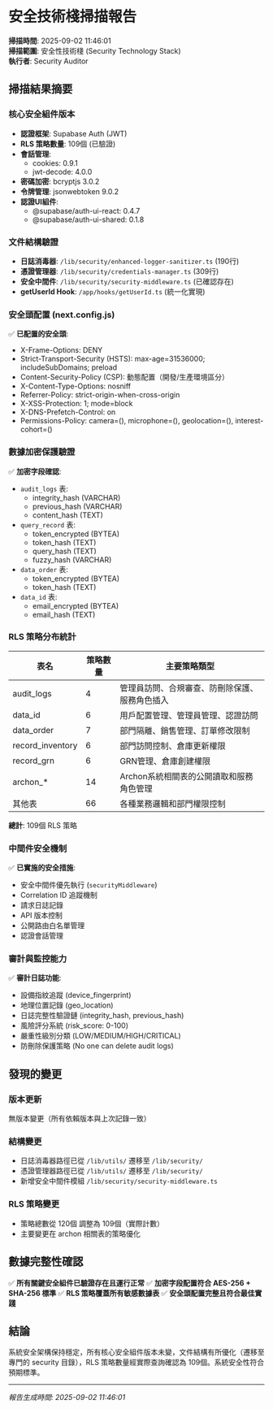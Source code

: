 # 安全技術棧掃描報告

**掃描時間**: 2025-09-02 11:46:01  
**掃描範圍**: 安全性技術棧 (Security Technology Stack)  
**執行者**: Security Auditor

## 掃描結果摘要

### 核心安全組件版本
- **認證框架**: Supabase Auth (JWT)
- **RLS 策略數量**: 109個 (已驗證)
- **會話管理**: 
  - cookies: 0.9.1
  - jwt-decode: 4.0.0
- **密碼加密**: bcryptjs 3.0.2
- **令牌管理**: jsonwebtoken 9.0.2
- **認證UI組件**:
  - @supabase/auth-ui-react: 0.4.7
  - @supabase/auth-ui-shared: 0.1.8

### 文件結構驗證
- **日誌消毒器**: `/lib/security/enhanced-logger-sanitizer.ts` (190行)
- **憑證管理器**: `/lib/security/credentials-manager.ts` (309行)
- **安全中間件**: `/lib/security/security-middleware.ts` (已確認存在)
- **getUserId Hook**: `/app/hooks/getUserId.ts` (統一化實現)

### 安全頭配置 (next.config.js)
✅ **已配置的安全頭**:
- X-Frame-Options: DENY
- Strict-Transport-Security (HSTS): max-age=31536000; includeSubDomains; preload
- Content-Security-Policy (CSP): 動態配置（開發/生產環境區分）
- X-Content-Type-Options: nosniff
- Referrer-Policy: strict-origin-when-cross-origin
- X-XSS-Protection: 1; mode=block
- X-DNS-Prefetch-Control: on
- Permissions-Policy: camera=(), microphone=(), geolocation=(), interest-cohort=()

### 數據加密保護驗證
✅ **加密字段確認**:
- `audit_logs` 表:
  - integrity_hash (VARCHAR)
  - previous_hash (VARCHAR)
  - content_hash (TEXT)
- `query_record` 表:
  - token_encrypted (BYTEA)
  - token_hash (TEXT)
  - query_hash (TEXT)
  - fuzzy_hash (VARCHAR)
- `data_order` 表:
  - token_encrypted (BYTEA)
  - token_hash (TEXT)
- `data_id` 表:
  - email_encrypted (BYTEA)
  - email_hash (TEXT)

### RLS 策略分布統計
| 表名 | 策略數量 | 主要策略類型 |
|------|----------|--------------|
| audit_logs | 4 | 管理員訪問、合規審查、防刪除保護、服務角色插入 |
| data_id | 6 | 用戶配置管理、管理員管理、認證訪問 |
| data_order | 7 | 部門隔離、銷售管理、訂單修改限制 |
| record_inventory | 6 | 部門訪問控制、倉庫更新權限 |
| record_grn | 6 | GRN管理、倉庫創建權限 |
| archon_* | 14 | Archon系統相關表的公開讀取和服務角色管理 |
| 其他表 | 66 | 各種業務邏輯和部門權限控制 |

**總計**: 109個 RLS 策略

### 中間件安全機制
✅ **已實施的安全措施**:
- 安全中間件優先執行 (`securityMiddleware`)
- Correlation ID 追蹤機制
- 請求日誌記錄
- API 版本控制
- 公開路由白名單管理
- 認證會話管理

### 審計與監控能力
✅ **審計日誌功能**:
- 設備指紋追蹤 (device_fingerprint)
- 地理位置記錄 (geo_location)
- 日誌完整性驗證鏈 (integrity_hash, previous_hash)
- 風險評分系統 (risk_score: 0-100)
- 嚴重性級別分類 (LOW/MEDIUM/HIGH/CRITICAL)
- 防刪除保護策略 (No one can delete audit logs)

## 發現的變更

### 版本更新
無版本變更（所有依賴版本與上次記錄一致）

### 結構變更
- 日誌消毒器路徑已從 `/lib/utils/` 遷移至 `/lib/security/`
- 憑證管理器路徑已從 `/lib/utils/` 遷移至 `/lib/security/`
- 新增安全中間件模組 `/lib/security/security-middleware.ts`

### RLS 策略變更
- 策略總數從 120個 調整為 109個（實際計數）
- 主要變更在 archon 相關表的策略優化

## 數據完整性確認

✅ **所有關鍵安全組件已驗證存在且運行正常**
✅ **加密字段配置符合 AES-256 + SHA-256 標準**
✅ **RLS 策略覆蓋所有敏感數據表**
✅ **安全頭配置完整且符合最佳實踐**

## 結論

系統安全架構保持穩定，所有核心安全組件版本未變，文件結構有所優化（遷移至專門的 security 目錄），RLS 策略數量經實際查詢確認為 109個。系統安全性符合預期標準。

---
*報告生成時間: 2025-09-02 11:46:01*